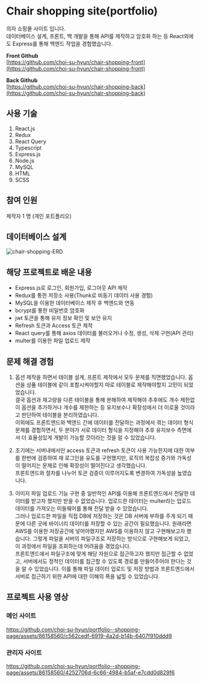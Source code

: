 # Chair shopping site(portfolio)
의자 쇼핑몰 사이트 입니다.<br>
데이터베이스 설계, 프론트, 백 개발을 통해 API를 제작하고 암호화 하는 등 React외에도 Express를 통해 백엔드 작업을 경험했습니다.
  
**Front Github**  
[https://github.com/choi-su-hyun/chair-shopping-front](https://github.com/choi-su-hyun/chair-shopping-front)
  
**Back Github**  
[https://github.com/choi-su-hyun/chair-shopping-back](https://github.com/choi-su-hyun/chair-shopping-back)

## 사용 기술
1. React.js
2. Redux
3. React Query
4. Typescript
5. Express.js
6. Node.js
7. MySQL
8. HTML
9. SCSS
    
## 참여 인원
제작자 1 명 (개인 포트폴리오)

## 데이터베이스 설계
![chair-shopping-ERD](https://github.com/choi-su-hyun/portfolio--shopping-page/assets/86158560/bb124ce3-5363-4074-9c91-7da1f0a72633)

## 해당 프로젝트로 배운 내용
- Express.js로 로그인, 회원가입, 로그아웃 API 제작
- Redux를 통한 저장소 사용(Thunk로 비동기 데이터 사용 경험)
- MySQL을 이용한 데이터베이스 제작 후 백엔드와 연동
- bcrypt를 통한 비밀번호 암호화
- jwt 토큰을 통해 유저 정보 확인 및 보안 유지
- Refresh 토큰과 Access 토큰 제작
- React query를 통해 axios 데이터를 불러오거나 수정, 생성, 삭제 구현(API 관리)
- multer를 이용한 파일 업로드 제작

## 문제 해결 경험
1. 옵션 제작을 하면서 테이블 설계, 프론트 제작에서 모두 문제를 직면했었습니다. 옵션을 상품 테이블에 같이 포함시켜야할지 따로 테이블로 제작해야할지 고민이 되었었습니다.<br>
결국 옵션과 재고량을 다른 테이블을 통해 분해하여 제작해야 추후에도 개수 제한없이 옵션을 추가하거나 개수를 제한하는 등 유지보수나 확장성에서 더 이로울 것이라고 판단하여 테이블을 분리하였습니다.<br>
이외에도 프론트엔드와 백엔드 간에 데이터를 전달하는 과정에서 겪는 데이터 형식 문제를 경험하면서, 두 분야가 서로 데이터 형식을 지정해야 추후 유지보수 측면에서 더 효율성있게 개발이 가능할 것이라는 것을 알 수 있었습니다.<br>

2. 초기에는 서버내에서만 access 토큰과 refresh 토큰이 사용 가능한지에 대한 여부를 한번에 검증하여 재 로그인을 유도를 구현했지만, 로직의 복잡성 증가와 가독성이 떨어지는 문제로 인해 확장성이 떨어진다고 생각했습니다.<br>
프론트엔드와 절차를 나누어 토큰 검증이 이루어지도록 변경하여 가독성을 높였습니다.

3. 이미지 파일 업로드 기능 구현 중 일반적인 API를 이용해 프론트엔드에서 전달한 데이터를 받고자 했지만 받을 수 없었습니다. 업로드한 데이터는 multer라는 업로드 데이터를 가져오는 미들웨어를 통해 전달 받을 수 있었습니다.<br>
그러나 업로드한 파일을 직접 DB에 저장하는 것은 DB 서버에 부하를 주게 되기 때문에 다른 곳에 바이너리 데이터를 저장할 수 있는 공간이 필요했습니다. 원래라면 AWS를 이용한 저장공간에 넣어야했지만 AWS를 이용하지 않고 구현해보고자 했습니다. 그렇게 파일을 서버의 파일구조로 저장하는 방식으로 구현해보게 되었고, 이 과정에서 파일을 조회하는데 어려움을 겪었습니다.<br>
프론트엔드에서 파일구조에 맞게 해당 자원으로 접근하고자 했지만 접근할 수 없었고, 서버에서도 정적인 데이터를 접근할 수 있도록 경로를 만들어주어야 한다는 것을 알 수 있었습니다. 이를 통해 파일 데이터 업로드 및 저장 방법과 프론트엔드에서 서버로 접근하기 위한 API에 대한 이해의 폭을 넓힐 수 있었습니다.
    
## 프로젝트 사용 영상
### 메인 사이트
https://github.com/choi-su-hyun/portfolio--shopping-page/assets/86158560/c562cedf-6919-4a2d-b14b-6407f910ddd9

### 관리자 사이트
https://github.com/choi-su-hyun/portfolio--shopping-page/assets/86158560/4252706d-6c66-4984-b5af-e7cdd0d829f6
